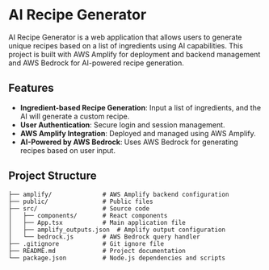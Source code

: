 # AI Recipe Generator

AI Recipe Generator is a web application that allows users to generate unique recipes based on a list of ingredients using AI capabilities. This project is built with AWS Amplify for deployment and backend management and AWS Bedrock for AI-powered recipe generation.

## Features

- **Ingredient-based Recipe Generation**: Input a list of ingredients, and the AI will generate a custom recipe.
- **User Authentication**: Secure login and session management.
- **AWS Amplify Integration**: Deployed and managed using AWS Amplify.
- **AI-Powered by AWS Bedrock**: Uses AWS Bedrock for generating recipes based on user input.

## Project Structure

```plaintext
├── amplify/              # AWS Amplify backend configuration
├── public/               # Public files
├── src/                  # Source code
│   ├── components/       # React components
│   ├── App.tsx           # Main application file
│   ├── amplify_outputs.json  # Amplify output configuration
│   └── bedrock.js        # AWS Bedrock query handler
├── .gitignore            # Git ignore file
├── README.md             # Project documentation
└── package.json          # Node.js dependencies and scripts

